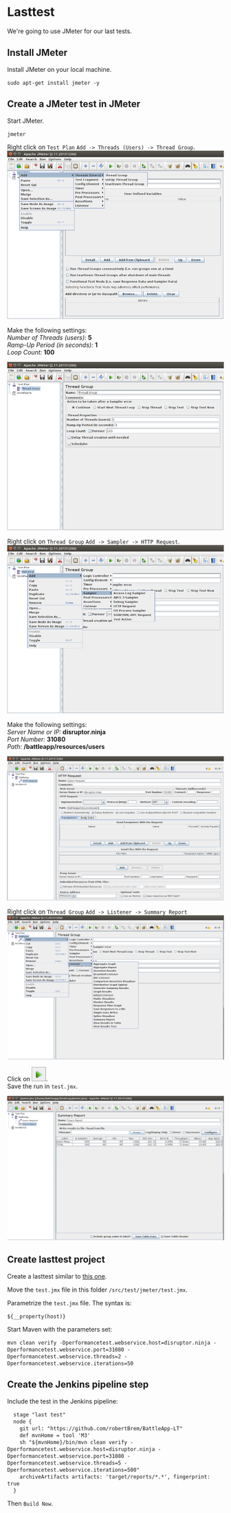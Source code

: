 # Lasttest
We're going to use JMeter for our last tests.

## Install JMeter
Install JMeter on your local machine.
```
sudo apt-get install jmeter -y
```

## Create a JMeter test in JMeter
Start JMeter.
```
jmeter
```
Right click on `Test Plan` `Add -> Threads (Users) -> Thread Group`.  
![New Thread Group](images/jmeter_thread_group.png)

Make the following settings:  
*Number of Threads (users):* **5**  
*Ramp-Up Period (in seconds):* **1**  
*Loop Count:* **100**  

![Thread Group Settings](images/thread_group_settings.png)

Right click on `Thread Group` `Add -> Sampler -> HTTP Request`.  
![HTTP Request Sampler](images/http_sampler.png)

Make the following settings:  
*Server Name or IP:* **disruptor.ninja**  
*Port Number:* **31080**  
*Path:* **/battleapp/resources/users**  

![HTTP Request Settings](images/http_request_settings.png)

Right click on `Thread Group` `Add -> Listener -> Summary Report`  
![Summary Report](images/summary_listener.png)

Click on ![Play](images/jmeter_play.png).  
Save the run in `test.jmx`.

![Summary Report](images/summary_report.png)

## Create lasttest project
Create a lasttest similar to [this one](https://github.com/robertBrem/BattleApp-LT).

Move the `test.jmx` file in this folder `/src/test/jmeter/test.jmx`.  

Parametrize the `test.jmx` file. The syntax is:
```
${__property(host)}
```

Start Maven with the parameters set:
```
mvn clean verify -Dperformancetest.webservice.host=disruptor.ninja -Dperformancetest.webservice.port=31080 -Dperformancetest.webservice.threads=2 -Dperformancetest.webservice.iterations=50
```

## Create the Jenkins pipeline step
Include the test in the Jenkins pipeline:
```
  stage "last test"
  node {
    git url: "https://github.com/robertBrem/BattleApp-LT"
    def mvnHome = tool 'M3'
    sh "${mvnHome}/bin/mvn clean verify -Dperformancetest.webservice.host=disruptor.ninja -Dperformancetest.webservice.port=31080 -Dperformancetest.webservice.threads=5 -Dperformancetest.webservice.iterations=500"
    archiveArtifacts artifacts: 'target/reports/*.*', fingerprint: true
  }
```

Then `Build Now`.